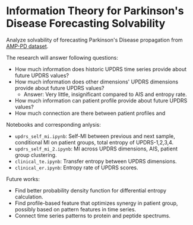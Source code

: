# Information Theory for Parkinson's Disease Forecasting Solvability

Analyze solvability of forecasting Parkinson's Disease propagation from [AMP-PD dataset](https://kaggle.com/competitions/amp-parkinsons-disease-progression-prediction).

The research will answer following questions:
* How much information does historic UPDRS time series provide about future UPDRS values?
* How much information does other dimensions' UPDRS dimensions provide about future UPDRS values?
    - Answer: Very little, insignificant compared to AIS and entropy rate.
* How much information can patient profile provide about future UPDRS values?
* How much connection are there between patient profiles and 

Notebooks and corresponding anlysis:
* `updrs_self_mi.ipynb`: Self-MI between previous and next sample, conditional MI on patient groups, total entropy of UPDRS-1,2,3,4.
* `updrs_self_mi_2.ipynb`: MI across UPDRS dimensions, AIS, patient group clustering.
* `clinical_te.ipynb`: Transfer entropy between UPDRS dimensions.
* `clinical_er.ipynb`: Entropy rate of UPDRS scores. 

Future works:
* Find better probability density function for differential entropy calculation.
* Find profile-based feature that optimizes synergy in patient group, possibly based on pattern features in time series.
* Connect time series patterns to protein and peptide spectrums.